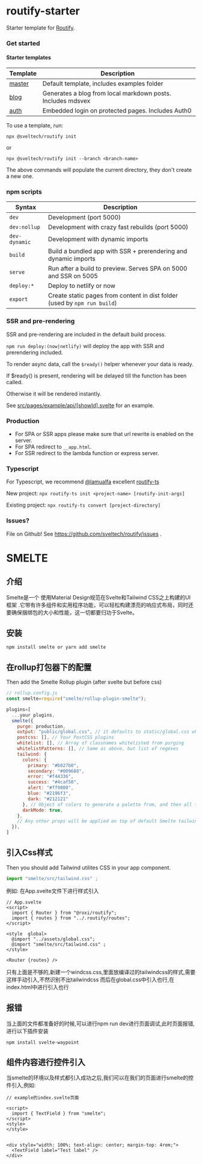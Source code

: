 # routify-starter

Starter template for [Routify](https://github.com/sveltech/routify).

### Get started

#### Starter templates
| Template                                  | Description                                                 |
|-------------------------------------------|-------------------------------------------------------------|
| [master](https://example.routify.dev/)    | Default template, includes examples folder                  |
| [blog](https://blog-example.routify.dev/) | Generates a blog from local markdown posts. Includes mdsvex |
| [auth](https://auth-example.routify.dev/) | Embedded login on protected pages. Includes Auth0           |

To use a template, run:

`npx @sveltech/routify init`

or

`npx @sveltech/routify init --branch <branch-name>`

The above commands will populate the current directory, they don't create a new one.

### npm scripts

| Syntax           | Description                                                                       |
|------------------|-----------------------------------------------------------------------------------|
| `dev`            | Development (port 5000)                                                           |
| `dev:nollup`     | Development with crazy fast rebuilds (port 5000)                                  |
| `dev-dynamic`    | Development with dynamic imports                                                  |
| `build`          | Build a bundled app with SSR + prerendering and dynamic imports                   |
| `serve`          | Run after a build to preview. Serves SPA on 5000 and SSR on 5005                  |
| `deploy:*`       | Deploy to netlify or now                                                          |
| `export`         | Create static pages from content in dist folder (used by `npm run build`)         |

### SSR and pre-rendering

SSR and pre-rendering are included in the default build process.

`npm run deploy:(now|netlify)` will deploy the app with SSR and prerendering included.

To render async data, call the `$ready()` helper whenever your data is ready.

If $ready() is present, rendering will be delayed till the function has been called.

Otherwise it will be rendered instantly.

See [src/pages/example/api/[showId].svelte](https://github.com/sveltech/routify-starter/blob/master/src/pages/example/api/%5BshowId%5D.svelte) for an example.

### Production

* For SPA or SSR apps please make sure that url rewrite is enabled on the server.
* For SPA redirect to `__app.html`.
* For SSR redirect to the lambda function or express server.

### Typescript

For Typescript, we recommend [@lamualfa](https://github.com/lamualfa) excellent [routify-ts](https://github.com/lamualfa/routify-ts/)

New project: `npx routify-ts init <project-name> [routify-init-args]`

Existing project: `npx routify-ts convert [project-directory]`


### Issues?

File on Github! See https://github.com/sveltech/routify/issues .

# SMELTE
## 介绍
Smelte是一个 使用Material Design规范在Svelte和Tailwind CSS之上构建的UI框架 .它带有许多组件和实用程序功能，可以轻松构建漂亮的响应式布局，同时还要确保捆绑包的大小和性能，这一切都要归功于Svelte。

## 安装
```node
npm install smelte or yarn add smelte
```

## 在rollup打包器下的配置
Then add the Smelte Rollup plugin (after svelte but before css)
```js
// rollup.config.js
const smelte=require("smelte/rollup-plugin-smelte");

plugins=[ 
  ...your plugins, 
  smelte({ 
    purge: production,
    output: "public/global.css", // it defaults to static/global.css which is probably what you expect in Sapper 
    postcss: [], // Your PostCSS plugins
    whitelist: [], // Array of classnames whitelisted from purging
    whitelistPatterns: [], // Same as above, but list of regexes
    tailwind: { 
      colors: { 
        primary: "#b027b0",
        secondary: "#009688",
        error: "#f44336",
        success: "#4caf50",
        alert: "#ff9800",
        blue: "#2196f3",
        dark: "#212121" 
      }, // Object of colors to generate a palette from, and then all the utility classes
      darkMode: true, 
    }, 
    // Any other props will be applied on top of default Smelte tailwind.config.js
  }),
]
```

## 引入Css样式
Then you should add Tailwind utilites CSS in your app component.
```js
import "smelte/src/tailwind.css" ;
```

例如: 在App.svelte文件下进行样式引入
``` svelte
// App.svelte
<script>
  import { Router } from "@roxi/routify";
  import { routes } from "../.routify/routes";
</script>

<style  global>
  @import "../assets/global.css";
  @import "smelte/src/tailwind.css" ;
</style>

<Router {routes} />
```
只有上面是不够的,新建一个windcss.css,里面放编译过的tailwindcss的样式,需要这样手动引入,不然识别不出tailwindcss
而后在global.css中引入也行,在index.html中进行引入也行

## 报错
当上面的文件都准备好的时候,可以进行npm run dev进行页面调试,此时页面报错,进行以下插件安装
``` node
npm install svelte-waypoint
```

## 组件内容进行控件引入
当smelte的环境以及样式都引入成功之后,我们可以在我们的页面进行smelte的控件引入,例如:
``` svelte
// example的index.svelte页面

<script>
  import { TextField } from "smelte";
</script>
<style>
</style>


<div style="width: 100%; text-align: center; margin-top: 4rem;">
  <TextField label="Test label" />
</div>

```

